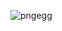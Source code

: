 <?php

// Enoncé : 
// Algorithme qui demande à l'utilisateur de rentrer une note ou de taper "fin". 
// Chaque note est sauvegardée dans un tableau $notes (penser $notes[]).
// à la fin on affiche le tableau de notes sous forme de liste.


// Pseudocode : 

// 1. Tant que l'utilisateur ne tape pas fin. {
//     1.1. On lui demande d'entrer une note. 
// }
// 2. On vérifie si l'utilisateur a tapé 'fin" ou non. 
// 3. On ajoute la note tapée au tableau de notes. 
//      3.1. On doit transformer les notes entrées par l'utilisateur en nombre.
// 4.Pour chaque note dans note. 
    // On affiche "-note". 


// Code : 
    $notes = []; 
    $action = null;

// 1.Tant que l'utilisateur ne tape pas 'fin' : 
while ($action !=='fin') {
//      1.1. On lui demande de taper une note : 
        $action = readline('Veuillez entrer une note (ou \'fin\' pour terminer la saisie.) ');  

// 2. On vérifie si l'utilisateur a tapé 'fin' ou non. 
if ($action !== 'fin') {

//  3. On ajoute la note tapée dans le tableau de notes.
// Dans ce cas l'utilisateur veut entrer une autre note. 
// Il faut donc ajouter la note entrée par l'utilisateur dans le tableau déclaré en début. 
//  3.1. On transforme l'entrée de l'utilisateur de "readline" en "integer".
    $notes[] = (int)$action;
}
};

// On affiche les notes entrées par l'utilisateur
foreach  ($notes as $note) {
    echo "- $note \n";
}

// code en entier : 
$notes = []; 
$action = null;

while ($action !== 'fin') {
    $action = readline('Veuillez entrer une note (ou \'fin\' pour terminer la saisie.) ');  
    if ($action !== 'fin') {
        $notes[] = (int)$action;
    }
} 

foreach ($notes as $note) {
    echo "- $note";
}
?>
![pngegg](https://user-images.githubusercontent.com/78653152/131908564-261ef936-db22-443f-b811-dd0dc2d0ba0f.png)
